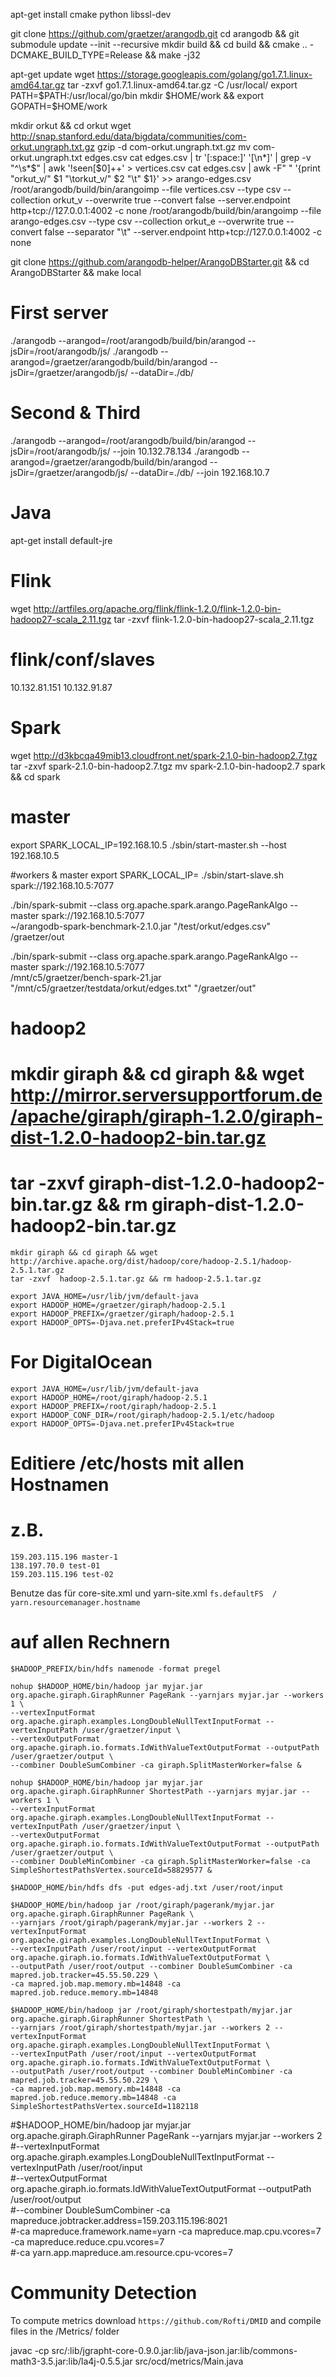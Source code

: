 apt-get install cmake python libssl-dev

git clone https://github.com/graetzer/arangodb.git 
cd arangodb && git submodule update --init --recursive
mkdir build && cd build && cmake .. -DCMAKE_BUILD_TYPE=Release  && make -j32

apt-get update
wget https://storage.googleapis.com/golang/go1.7.1.linux-amd64.tar.gz
tar -zxvf go1.7.1.linux-amd64.tar.gz -C /usr/local/
export PATH=$PATH:/usr/local/go/bin
mkdir $HOME/work && export GOPATH=$HOME/work

mkdir orkut && cd orkut
wget http://snap.stanford.edu/data/bigdata/communities/com-orkut.ungraph.txt.gz
gzip -d com-orkut.ungraph.txt.gz
mv com-orkut.ungraph.txt edges.csv
cat edges.csv | tr '[:space:]' '[\n*]' | grep -v "^\s*$" | awk '!seen[$0]++' > vertices.csv
cat edges.csv | awk -F" " '{print "orkut_v/" $1 "\torkut_v/" $2 "\t" $1}' >> arango-edges.csv
/root/arangodb/build/bin/arangoimp --file vertices.csv --type csv --collection orkut_v --overwrite true --convert false --server.endpoint http+tcp://127.0.0.1:4002  -c none
/root/arangodb/build/bin/arangoimp --file arango-edges.csv --type csv --collection orkut_e --overwrite true --convert false --separator "\t" --server.endpoint http+tcp://127.0.0.1:4002  -c none


git clone https://github.com/arangodb-helper/ArangoDBStarter.git && cd ArangoDBStarter && make local

# First server
./arangodb --arangod=/root/arangodb/build/bin/arangod --jsDir=/root/arangodb/js/
./arangodb --arangod=/graetzer/arangodb/build/bin/arangod --jsDir=/graetzer/arangodb/js/ --dataDir=./db/

# Second & Third
./arangodb --arangod=/root/arangodb/build/bin/arangod --jsDir=/root/arangodb/js/ --join 10.132.78.134
./arangodb --arangod=/graetzer/arangodb/build/bin/arangod --jsDir=/graetzer/arangodb/js/ --dataDir=./db/ --join 192.168.10.7


# Java
apt-get install default-jre


# Flink
wget http://artfiles.org/apache.org/flink/flink-1.2.0/flink-1.2.0-bin-hadoop27-scala_2.11.tgz
tar -zxvf flink-1.2.0-bin-hadoop27-scala_2.11.tgz

# flink/conf/slaves
10.132.81.151
10.132.91.87


# Spark
wget http://d3kbcqa49mib13.cloudfront.net/spark-2.1.0-bin-hadoop2.7.tgz
tar -zxvf spark-2.1.0-bin-hadoop2.7.tgz
mv spark-2.1.0-bin-hadoop2.7 spark && cd spark

# master
export SPARK_LOCAL_IP=192.168.10.5
./sbin/start-master.sh --host 192.168.10.5

#workers & master
export SPARK_LOCAL_IP=
./sbin/start-slave.sh  spark://192.168.10.5:7077

./bin/spark-submit --class org.apache.spark.arango.PageRankAlgo --master spark://192.168.10.5:7077 \
    ~/arangodb-spark-benchmark-2.1.0.jar "/test/orkut/edges.csv" /graetzer/out

./bin/spark-submit --class org.apache.spark.arango.PageRankAlgo --master spark://192.168.10.5:7077 \
    /mnt/c5/graetzer/bench-spark-21.jar "/mnt/c5/graetzer/testdata/orkut/edges.txt" "/graetzer/out"


# hadoop2

# mkdir giraph && cd giraph && wget http://mirror.serversupportforum.de/apache/giraph/giraph-1.2.0/giraph-dist-1.2.0-hadoop2-bin.tar.gz
# tar -zxvf giraph-dist-1.2.0-hadoop2-bin.tar.gz && rm giraph-dist-1.2.0-hadoop2-bin.tar.gz

```
mkdir giraph && cd giraph && wget http://archive.apache.org/dist/hadoop/core/hadoop-2.5.1/hadoop-2.5.1.tar.gz
tar -zxvf  hadoop-2.5.1.tar.gz && rm hadoop-2.5.1.tar.gz
```

```
export JAVA_HOME=/usr/lib/jvm/default-java
export HADOOP_HOME=/graetzer/giraph/hadoop-2.5.1
export HADOOP_PREFIX=/graetzer/giraph/hadoop-2.5.1
export HADOOP_OPTS=-Djava.net.preferIPv4Stack=true
```

# For DigitalOcean
```
export JAVA_HOME=/usr/lib/jvm/default-java
export HADOOP_HOME=/root/giraph/hadoop-2.5.1
export HADOOP_PREFIX=/root/giraph/hadoop-2.5.1
export HADOOP_CONF_DIR=/root/giraph/hadoop-2.5.1/etc/hadoop
export HADOOP_OPTS=-Djava.net.preferIPv4Stack=true
```

# Editiere /etc/hosts mit allen Hostnamen
# z.B.
```
159.203.115.196 master-1
138.197.70.0 test-01
159.203.115.196 test-02
```

Benutze das für core-site.xml und yarn-site.xml
`fs.defaultFS  / yarn.resourcemanager.hostname`

# auf allen Rechnern
`$HADOOP_PREFIX/bin/hdfs namenode -format pregel`

```
nohup $HADOOP_HOME/bin/hadoop jar myjar.jar org.apache.giraph.GiraphRunner PageRank --yarnjars myjar.jar --workers 1 \
--vertexInputFormat org.apache.giraph.examples.LongDoubleNullTextInputFormat --vertexInputPath /user/graetzer/input \
--vertexOutputFormat org.apache.giraph.io.formats.IdWithValueTextOutputFormat --outputPath /user/graetzer/output \
--combiner DoubleSumCombiner -ca giraph.SplitMasterWorker=false &
```

```
nohup $HADOOP_HOME/bin/hadoop jar myjar.jar org.apache.giraph.GiraphRunner ShortestPath --yarnjars myjar.jar --workers 1 \
--vertexInputFormat org.apache.giraph.examples.LongDoubleNullTextInputFormat --vertexInputPath /user/graetzer/input \
--vertexOutputFormat org.apache.giraph.io.formats.IdWithValueTextOutputFormat --outputPath /user/graetzer/output \
--combiner DoubleMinCombiner -ca giraph.SplitMasterWorker=false -ca SimpleShortestPathsVertex.sourceId=58829577 &
```

`$HADOOP_HOME/bin/hdfs dfs -put edges-adj.txt /user/root/input`


```
$HADOOP_HOME/bin/hadoop jar /root/giraph/pagerank/myjar.jar org.apache.giraph.GiraphRunner PageRank \
--yarnjars /root/giraph/pagerank/myjar.jar --workers 2 --vertexInputFormat org.apache.giraph.examples.LongDoubleNullTextInputFormat \
--vertexInputPath /user/root/input --vertexOutputFormat org.apache.giraph.io.formats.IdWithValueTextOutputFormat \
--outputPath /user/root/output --combiner DoubleSumCombiner -ca mapred.job.tracker=45.55.50.229 \
-ca mapred.job.map.memory.mb=14848 -ca mapred.job.reduce.memory.mb=14848
```


```
$HADOOP_HOME/bin/hadoop jar /root/giraph/shortestpath/myjar.jar org.apache.giraph.GiraphRunner ShortestPath \
--yarnjars /root/giraph/shortestpath/myjar.jar --workers 2 --vertexInputFormat org.apache.giraph.examples.LongDoubleNullTextInputFormat \
--vertexInputPath /user/root/input --vertexOutputFormat org.apache.giraph.io.formats.IdWithValueTextOutputFormat \
--outputPath /user/root/output --combiner DoubleMinCombiner -ca mapred.job.tracker=45.55.50.229 \
-ca mapred.job.map.memory.mb=14848 -ca mapred.job.reduce.memory.mb=14848 -ca SimpleShortestPathsVertex.sourceId=1182118
```


#$HADOOP_HOME/bin/hadoop jar myjar.jar org.apache.giraph.GiraphRunner PageRank --yarnjars myjar.jar --workers 2 \
#--vertexInputFormat org.apache.giraph.examples.LongDoubleNullTextInputFormat --vertexInputPath /user/root/input \
#--vertexOutputFormat org.apache.giraph.io.formats.IdWithValueTextOutputFormat --outputPath /user/root/output \
#--combiner DoubleSumCombiner -ca mapreduce.jobtracker.address=159.203.115.196:8021 \
#-ca mapreduce.framework.name=yarn -ca mapreduce.map.cpu.vcores=7 -ca mapreduce.reduce.cpu.vcores=7 \
#-ca yarn.app.mapreduce.am.resource.cpu-vcores=7



# Community Detection

To compute metrics download `https://github.com/Rofti/DMID` and compile files in the /Metrics/ folder

javac -cp src/:lib/jgrapht-core-0.9.0.jar:lib/java-json.jar:lib/commons-math3-3.5.jar:lib/la4j-0.5.5.jar src/ocd/metrics/Main.java